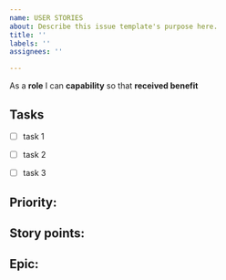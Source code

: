 ```yaml
---
name: USER STORIES
about: Describe this issue template's purpose here.
title: ''
labels: ''
assignees: ''

---
```


As a **role** I can **capability** so that **received benefit**

## Tasks

- [ ] task 1
    
- [ ] task 2
      
- [ ] task 3

## Priority:

## Story points:

## Epic:
